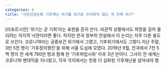 ```yaml
---
categories: b
title: "시민건강논평 기후재난 위기를 위기로 인식하지 않는 게 진짜 위기"
---
```

[라포르시안] ‘위기는 곧 기회’라는 표현을 흔히 쓴다. 비관적 상황에서도 희망을 길어 올리려는 의지적 낙관이라면 좋다. 하지만 한국 정부의 언설에서 이 논리는 자주 다른 용도로 쓰인다. 코로나19라는 공중보건 위기에서 그랬고, 기후위기에서도 그렇다.지난 주말, 3만 5천 명이 ‘기후정의행진’을 위해 서울 도심에 모였다. 2019년 9월, 전국에서 7천 5백 명이 전 세계 760만 명과 함께 한 ‘기후파업시위’ 이후 3년 만이다. 그사이 전 세계는 코로나19 팬데믹을 지나왔고, 각국 각지에서는 한층 더 심화된 기후재난을 살아내야 했